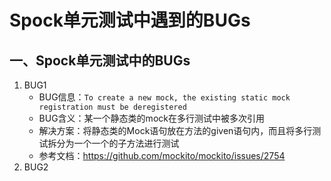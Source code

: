 # Spock单元测试中遇到的BUGs

## 一、Spock单元测试中的BUGs
1. BUG1
   - BUG信息：`To create a new mock, the existing static mock registration must be deregistered`
   - BUG含义：某一个静态类的mock在多行测试中被多次引用
   - 解决方案：将静态类的Mock语句放在方法的given语句内，而且将多行测试拆分为一个一个的子方法进行测试
   - 参考文档：https://github.com/mockito/mockito/issues/2754
2. BUG2


## 



